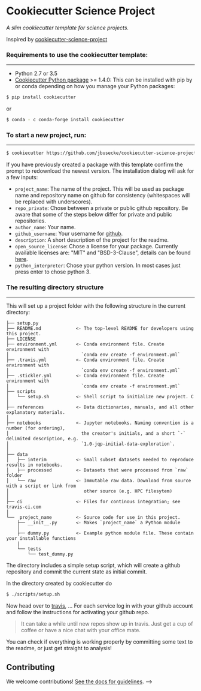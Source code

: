 # Cookiecutter Science Project

_A slim cookiecutter template for science projects._


Inspired by [cookiecutter-science-project](https://github.com/jbusecke/cookiecutter-science-project)


### Requirements to use the cookiecutter template:
-----------
 - Python 2.7 or 3.5
 - [Cookiecutter Python package](http://cookiecutter.readthedocs.org/en/latest/installation.html) >= 1.4.0: This can be installed with pip by or conda depending on how you manage your Python packages:

``` bash
$ pip install cookiecutter
```

or

``` bash
$ conda - c conda-forge install cookiecutter
```


### To start a new project, run:
------------
``` bash
$ cookiecutter https://github.com/jbusecke/cookiecutter-science-project
```
If you have previously created a package with this template confirm the prompt to redownload the newest version.
The installation dialog will ask for a few inputs:
- `project_name`: The name of the project. This will be used as package name and repository name on github for consistency (whitespaces will be replaced with underscores).
- `repo_private`: Chose between a private or public github repository. Be aware that some of the steps below differ for private and public repositories.
- `author_name`: Your name.
- `github_username`: Your username for [github](https://github.com).
- `description`: A short description of the project for the readme.
- `open_source_license`: Chose a license for your package. Currently available licenses are: "MIT" and "BSD-3-Clause", details can be found [here]().
- `python_interpreter`: Chose your python version. In most cases just press enter to chose python 3.

### The resulting directory structure
------------

This will set up a project folder with the following structure in the current directory:

```
├── setup.py
├── README.md             <- The top-level README for developers using this project.
├── LICENSE
├── environment.yml       <- Conda environment file. Create environment with
│                           `conda env create -f environment.yml`
├── .travis.yml           <- Conda environment file. Create environment with
│                           `conda env create -f environment.yml`
├── .stickler.yml         <- Conda environment file. Create environment with
│                           `conda env create -f environment.yml`
├── scripts              
│   └── setup.sh          <- Shell script to initialize new project. C
│
├── references            <- Data dictionaries, manuals, and all other explanatory materials.
│
├── notebooks             <- Jupyter notebooks. Naming convention is a number (for ordering),
│                           the creator's initials, and a short `-` delimited description, e.g.
│                           `1.0-jqp-initial-data-exploration`.
│
├── data
│   ├── interim           <- Small subset datasets needed to reproduce results in notebooks.
│   ├── processed         <- Datasets that were processed from `raw` folder
│   └── raw               <- Immutable raw data. Download from source with a script or link from    
│                            other source (e.g. HPC filesytem)
│
├── ci                    <- Files for continous integration; see travis-ci.com
│
└──  project_name         <- Source code for use in this project.
    ├── __init__.py       <- Makes `project_name` a Python module
    │
    ├── dummy.py          <- Example python module file. These contain your installable functions
    |
    └── tests
        └── test_dummy.py
```




The directory includes a simple setup script, which will create a github repository and commit the current state as initial commit.

In the directory created by cookiecutter do

```bash
$ ./scripts/setup.sh
```

Now head over to [travis](https://travis-ci.org/), ...
For each service log in with your github account and follow the instructions for activating your github repo.
> It can take a while until new repos show up in travis. Just get a cup of coffee or have a nice chat with your office mate.

You can check if everything is working properly by committing some text to the readme, or just get straight to analysis!







## Contributing

We welcome contributions! [See the docs for guidelines](https://drivendata.github.io/cookiecutter-data-science/#contributing). -->

<!-- ### Installing development requirements
------------

    pip install -r requirements.txt

### Running the tests
------------

    py.test tests -->
